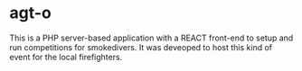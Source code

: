 # agt-o

This is a PHP server-based application with a REACT front-end to setup and run competitions for smokedivers.
It was deveoped to host this kind of event for the local firefighters.

